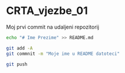 # CRTA_vjezbe_01

Moj prvi commit na udaljeni repozitorij

```sh
echo "# Ime Prezime" >> README.md

git add -A
git commnit -m "Moje ime u README datoteci"

git push
```